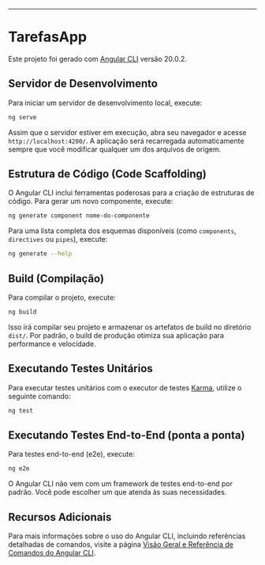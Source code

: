 

---

# TarefasApp

Este projeto foi gerado com [Angular CLI](https://github.com/angular/angular-cli) versão 20.0.2.

## Servidor de Desenvolvimento

Para iniciar um servidor de desenvolvimento local, execute:

```bash
ng serve
```

Assim que o servidor estiver em execução, abra seu navegador e acesse `http://localhost:4200/`. A aplicação será recarregada automaticamente sempre que você modificar qualquer um dos arquivos de origem.

## Estrutura de Código (Code Scaffolding)

O Angular CLI inclui ferramentas poderosas para a criação de estruturas de código. Para gerar um novo componente, execute:

```bash
ng generate component nome-do-componente
```

Para uma lista completa dos esquemas disponíveis (como `components`, `directives` ou `pipes`), execute:

```bash
ng generate --help
```

## Build (Compilação)

Para compilar o projeto, execute:

```bash
ng build
```

Isso irá compilar seu projeto e armazenar os artefatos de build no diretório `dist/`. Por padrão, o build de produção otimiza sua aplicação para performance e velocidade.

## Executando Testes Unitários

Para executar testes unitários com o executor de testes [Karma](https://karma-runner.github.io), utilize o seguinte comando:

```bash
ng test
```

## Executando Testes End-to-End (ponta a ponta)

Para testes end-to-end (e2e), execute:

```bash
ng e2e
```

O Angular CLI não vem com um framework de testes end-to-end por padrão. Você pode escolher um que atenda às suas necessidades.

## Recursos Adicionais

Para mais informações sobre o uso do Angular CLI, incluindo referências detalhadas de comandos, visite a página [Visão Geral e Referência de Comandos do Angular CLI](https://angular.dev/tools/cli).
